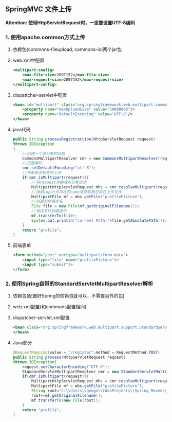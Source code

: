 ## SpringMVC 文件上传



**Attention: 使用HttpServletRequest时，一定要设置UTF-8编码**

### 1.  使用apache.common方式上传

1. 依赖包(commons-fileupload, commons-io)两个jar包

2. web.xml中配置

   ```xml
   <multipart-config>
       <max-file-size>2097152</max-file-size>
       <max-request-size>2097152</max-request-size>
   </multipart-config>
   ```

3. dispattcher-servlet中配置    

   ```xml
   <bean id="multipart" class="org.springframework.web.multipart.commons.CommonsMultipartResolver">
       <property name="maxUploadSize" value="50000000"/>
       <property name="defaultEncoding" value="UTF-8"/>
   </bean>
   ```

4. java代码

   ```java
   public String processRegistraction(HttpServletRequest request)
   throws IOException
   {
       //创建一个多分解的容器
       CommonsMultipartResolver cmr = new CommonsMultipartResolver(request.getSession().getServletContext());
       //设置编码
       cmr.setDefaultEncoding("utf-8");
       //判断是否有文件上传
       if(cmr.isMultipart(request)){
           //将request转换成多分解请求
           MultipartHttpServletRequest mhs = cmr.resolveMultipart(request);
           //根据input中存在的name来获取是否存在上传文件
           MultipartFile mf = mhs.getFile("profilePicture");
           //创建文件保存名
           File file = new File(mf.getOriginalFilename());
           //保存文件到磁盘中
           mf.transferTo(file);
           System.out.println("current Path:"+file.getAbsolutePath());
       }
       return "profile";
   }
   ```

5. 前端表单

   ```html
   <form method="post" enctype="multipart/form-data">
       <input type="file" name="profilePicture"/>
       <input type="submit"/>
   </form>
   ```

   

### 2. 使用Spring自带的StandardServletMultipartResolver解析

1. 依赖包(配置好Spring的依赖包就可以，不需要另外的包)
2. web.xml配置(和commons配置相同)
3. dispatcher-servlet.xml配置       
    ```xml
    <bean class="org.springframework.web.multipart.support.StandardServletMultipartResolver">
    </bean>
    ```
4. Java部分

    ```java
    @RequestMapping(value = "/register",method = RequestMethod.POST)
    public String process(HttpServletRequest request)
    throws IOException{
        request.setCharacterEncoding("UTF-8");
        StandardServletMultipartResolver cmr = new StandardServletMultipartResolver();
        if(cmr.isMultipart(request)){
            MultipartHttpServletRequest mhs = cmr.resolveMultipart(request);
            MultipartFile mf = mhs.getFile("profilePicture");
            String root="C:\\Users\\geoge\\IdeaProjects\\Spring_Maven\\src\\main\\webapp\\tmp\\upload\\";
            root+=mf.getOriginalFilename();
            mf.transferTo(new File(root));
        }
        return "profile";
    }
    ```